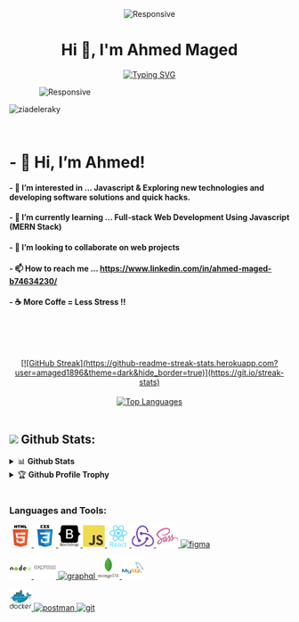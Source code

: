 
<!---
amaged1896/amaged1896 is a ✨ special ✨ repository because its `README.md` (this file) appears on your GitHub profile.
You can click the Preview link to take a look at your changes.
--->

<div align="center">
  <img alt="Responsive" width="750" src="https://redblink.com/wp-content/uploads/2019/07/1-OF0xEMkWBv-69zvmNs6RDQ.gif" />
</div>

<h1 align="center">Hi 👋, I'm Ahmed Maged</h1>

<div align="center">
  
[![Typing SVG](https://readme-typing-svg.demolab.com?font=Orbitron&weight=600&size=24&pause=1000&color=F72A99&center=true&vCenter=true&width=435&lines=Software+Developer;MEARN+Stack+Developer)](https://github.com/ziadeleraky/)

</div>
  
<img align="right" alt="Responsive" width="450" src="https://media.tenor.com/UttC4AITYR4AAAAd/full-stack-developer.gif" />

<br>

<p align="left"> <img src="https://komarev.com/ghpvc/?username=ziadeleraky&label=Profile%20views&color=0e75b6&style=flat" alt="ziadeleraky" /> </p>

<br>

# - 👋 Hi, I’m Ahmed! #
#### - 👀 I’m interested in ... Javascript & Exploring new technologies and developing software solutions and quick hacks.
#### - 🌱 I’m currently learning ... Full-stack Web Development Using Javascript (MERN Stack)
#### - 💞️ I’m looking to collaborate on web projects
#### - 📫 How to reach me ... https://www.linkedin.com/in/ahmed-maged-b74634230/

#### - :coffee: More Coffe = Less Stress !!

<br>
<br>
<br>

  <br>

<div align="center">
  <a href="https://github.com/amaged1896">
   [![GitHub Streak](https://github-readme-streak-stats.herokuapp.com?user=amaged1896&theme=dark&hide_border=true)](https://git.io/streak-stats)
  </a>
</div>

<br>

 <div align="center">
  <a href="https://github.com/amaged1896">
    <img align="center" alt="Top Languages" src="https://github-readme-stats.anuraghazra1.vercel.app/api/top-langs/?username=amaged1896&layout=compact&theme=radical&langs_count=6" />
  </a>
 </div>

<br>


## <img src="https://media.giphy.com/media/ZCN6F3FAkwsyOGU2RS/giphy.gif" width="40"> **Github Stats:**

<details>
  <summary>📊 <b>Github Stats</b></summary>
 <br />
 <div align="center">
  <a href="https://github.com/amaged1896">
   <img width="430" align="center" src="https://github-readme-stats.vercel.app/api?username=amanged1896&show_icons=true&theme=radical&count_private=true">
  </a>
 </div>
</details>

<details>
 <summary>🏆 <b>Github Profile Trophy</b></summary>
  
 <br />
  
 <div align="center">
  <a href="https://github.com/ziadeleraky">
   <img align="center" alt="Trophies" src="https://github-profile-trophy.vercel.app/?username=amaged1896&column=8&theme=darkhub"/>
  </a>
 </div>
</details>

<br>

<h3 align="left">Languages and Tools:</h3>
<p align="left"> <a href="https://www.w3.org/html/" target="_blank" rel="noreferrer"> <img src="https://raw.githubusercontent.com/devicons/devicon/master/icons/html5/html5-original-wordmark.svg" alt="html5" width="40" height="40"/> </a>
   <a href="https://www.w3schools.com/css/" target="_blank" rel="noreferrer"> <img src="https://raw.githubusercontent.com/devicons/devicon/master/icons/css3/css3-original-wordmark.svg" alt="css3" width="40" height="40"/> </a>
   <a href="https://getbootstrap.com" target="_blank" rel="noreferrer"> <img src="https://raw.githubusercontent.com/devicons/devicon/master/icons/bootstrap/bootstrap-plain-wordmark.svg" alt="bootstrap" width="40" height="40"/> </a>
   <a href="https://developer.mozilla.org/en-US/docs/Web/JavaScript" target="_blank" rel="noreferrer"> <img src="https://raw.githubusercontent.com/devicons/devicon/master/icons/javascript/javascript-original.svg" alt="javascript" width="40" height="40"/> </a>
 <a href="https://reactjs.org/" target="_blank" rel="noreferrer"> <img src="https://raw.githubusercontent.com/devicons/devicon/master/icons/react/react-original-wordmark.svg" alt="react" width="40" height="40"/> </a> <a href="https://redux.js.org" target="_blank" rel="noreferrer"> <img src="https://raw.githubusercontent.com/devicons/devicon/master/icons/redux/redux-original.svg" alt="redux" width="40" height="40"/> </a> <a href="https://sass-lang.com" target="_blank" rel="noreferrer"> <img src="https://raw.githubusercontent.com/devicons/devicon/master/icons/sass/sass-original.svg" alt="sass" width="40" height="40"/> <a href="https://www.figma.com/" target="_blank" rel="noreferrer"> <img src="https://www.vectorlogo.zone/logos/figma/figma-icon.svg" alt="figma" width="40" height="40"/> </a>
   
   <a href="https://nodejs.org" target="_blank" rel="noreferrer"> <img src="https://raw.githubusercontent.com/devicons/devicon/master/icons/nodejs/nodejs-original-wordmark.svg" alt="nodejs" width="40" height="40"/> </a>
    <a href="https://expressjs.com" target="_blank" rel="noreferrer"> <img src="https://raw.githubusercontent.com/devicons/devicon/master/icons/express/express-original-wordmark.svg" alt="express" width="40" height="40"/> </a>   <a href="https://graphql.org" target="_blank" rel="noreferrer"> <img src="https://www.vectorlogo.zone/logos/graphql/graphql-icon.svg" alt="graphql" width="40" height="40"/> </a>   <a href="https://www.mongodb.com/" target="_blank" rel="noreferrer"> <img src="https://raw.githubusercontent.com/devicons/devicon/master/icons/mongodb/mongodb-original-wordmark.svg" alt="mongodb" width="40" height="40"/> </a> <a href="https://www.mysql.com/" target="_blank" rel="noreferrer"> <img src="https://raw.githubusercontent.com/devicons/devicon/master/icons/mysql/mysql-original-wordmark.svg" alt="mysql" width="40" height="40"/> </a> 
   
   <a href="https://www.docker.com/" target="_blank" rel="noreferrer"> <img src="https://raw.githubusercontent.com/devicons/devicon/master/icons/docker/docker-original-wordmark.svg" alt="docker" width="40" height="40"/> </a>
   <a href="https://postman.com" target="_blank" rel="noreferrer"> <img src="https://www.vectorlogo.zone/logos/getpostman/getpostman-icon.svg" alt="postman" width="40" height="40"/> </a> <a href="https://git-scm.com/" target="_blank" rel="noreferrer"> <img src="https://www.vectorlogo.zone/logos/git-scm/git-scm-icon.svg" alt="git" width="40" height="40"/> </a>  </p>
